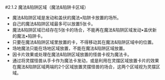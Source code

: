 #2.1.2        魔法&陷阱区域（魔法&陷阱卡区域）
* 魔法&陷阱区域是发动和盖伏的魔法•陷阱卡放置的场所。
* 自己的魔法&陷阱区域最多可以放置5张卡。
* 魔法&陷阱区域已经存在5张卡的场合，不能再在魔法&陷阱区域发动•盖伏新的魔法•陷阱卡。
* 只要在魔法&陷阱区域里放置的卡，不得移动其在魔法&陷阱区域中的位置。
* 场地魔法只能在场地区域放置，不能在魔法&陷阱区域放置。
* 因卡片效果或处理在魔法&陷阱区域放置的怪兽卡视为魔法卡。
* 通过将灵摆怪兽从手卡作为魔法卡发动，或是利用在灵摆区域放置卡片的效果在魔法&陷阱区域两端的2个区域放置灵摆怪兽的场合，这两个区域视为灵摆区域。
